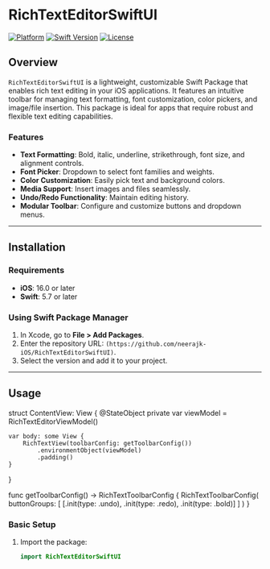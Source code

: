 # RichTextEditorSwiftUI

[![Platform](https://img.shields.io/badge/platform-iOS-blue.svg)](https://developer.apple.com/ios/)
[![Swift Version](https://img.shields.io/badge/swift-5.7-orange.svg)](https://swift.org/)
[![License](https://img.shields.io/badge/license-MIT-lightgrey.svg)](https://opensource.org/licenses/MIT)

## Overview

`RichTextEditorSwiftUI` is a lightweight, customizable Swift Package that enables rich text editing in your iOS applications. It features an intuitive toolbar for managing text formatting, font customization, color pickers, and image/file insertion. This package is ideal for apps that require robust and flexible text editing capabilities.

### Features

- **Text Formatting**: Bold, italic, underline, strikethrough, font size, and alignment controls.
- **Font Picker**: Dropdown to select font families and weights.
- **Color Customization**: Easily pick text and background colors.
- **Media Support**: Insert images and files seamlessly.
- **Undo/Redo Functionality**: Maintain editing history.
- **Modular Toolbar**: Configure and customize buttons and dropdown menus.

---

## Installation

### Requirements

- **iOS**: 16.0 or later
- **Swift**: 5.7 or later

### Using Swift Package Manager

1. In Xcode, go to **File > Add Packages**.
2. Enter the repository URL: `(https://github.com/neerajk-iOS/RichTextEditorSwiftUI)`.
3. Select the version and add it to your project.

---

## Usage

struct ContentView: View {
    @StateObject private var viewModel = RichTextEditorViewModel()
    
    var body: some View {
        RichTextView(toolbarConfig: getToolbarConfig())
            .environmentObject(viewModel)
            .padding()
    }
}

func getToolbarConfig() -> RichTextToolbarConfig {
    RichTextToolbarConfig(
        buttonGroups: [
            [.init(type: .undo), .init(type: .redo), .init(type: .bold)]
        ]
    )
}

### Basic Setup

1. Import the package:
   ```swift
   import RichTextEditorSwiftUI

